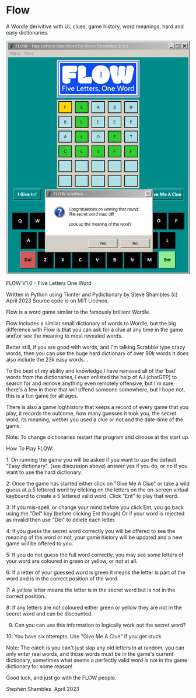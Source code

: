 # Flow
A Wordle derivitive with UI, clues, game history, word meanings, hard and easy dictionaries.

![Alt Text](https://github.com/Steve-Shambles/Flow/blob/main/screenshots/flow_scrrenshot_001.png)

FLOW V1.0 - Five Letters One Word

Written in Python using Tkinter and Pydictionary
by Steve Shambles (c) April 2023
Source code is on MIT Licence.

Flow is a word game similar to the famously brilliant Wordle.

Flow includes a similar small dictionary of words to Wordle,
but the big difference with Flow is that you can ask for a
clue at any time in the game and\or see the meaning to most
revealed words.

Better still, if you are good with words, and I'm talking Scrabble
type crazy words, then you can use the huge hard dictionary of over
90k words it does also include the 23k easy words. .

To the best of my ability and knowledge 
I have removed all of the 'bad' words from the dictionaries, I  even
enlisted the help of A.I (chatGTP) to search for and remove anything
even remotely offensive, but I'm sure there's a few in there that
will offend someone somewhere, but I hope not,
this is a fun game for all ages.


There is also a game log\history that keeps a record of every game
that you play, it records the outcome, how many guesses it took you,
the secret word, its meaning, wether you used a clue or not and the
date-time of the game.

Note: To change dictionaries restart the program and choose at the start up.


How To Play FLOW:

1: On running the game you will be asked if you want to use the default  
   "Easy dictionary", (see discussion above) answer yes if you do, or
   no if you want to use the hard dictionary.

2: Once the game has started either click on "Give Me A Clue"
   or take a wild guess at a 5 lettered word by clicking on the letters 
   on the on-screen virtual keyboard to create a 5 lettered valid word.
   Click "Ent" to play that word.

3: If you mis-spell, or change your mind before you click Ent,
   you go back using the "Del" key.(before clicking Ent though)
   Or if your word is rejected as invalid then use "Del"
   to delete each letter.

4: if you guess the secret word correctly you will be offered to
   see the meaning of the word or not, your game history will
   be updated and a new game will be offered to you.

5: If you do not guess the full word correctly, you may see some
   letters of your word are coloured in green or yellow, or not at all.

6: If a letter of your guessed word is green it means the letter is
   part of the word and is in the correct position of the word.

7: A yellow letter means the letter is in the secret word but is 
   not in the correct position.

8: If any letters are not coloured either green or yellow they are not
   in the secret word and can be discounted.

9. Can you can use this information to logically work out the secret word?

10: You have six attempts. Use "Give Me A Clue" if you get stuck.

Note: The catch is you can't just slap any old letters in at random,
      you can only enter real words, and those words must be in the
	  game's current dictionary, sometimes what seems a perfectly 
	  valid word is not in the game dictionary for some reason!
	

Good luck, and just go with the FLOW people.

Stephen Shambles. April 2023

   

  

